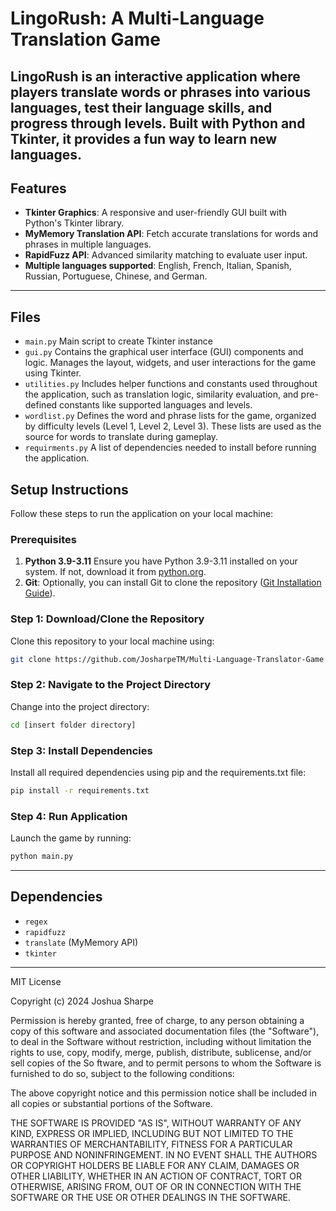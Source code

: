 # LingoRush: A Multi-Language Translation Game

**LingoRush** is an interactive application where players translate words or phrases into various languages, test their language skills, and progress through levels. Built with Python and Tkinter, it provides a fun way to learn new languages.
---
## Features
- **Tkinter Graphics**: A responsive and user-friendly GUI built with Python's Tkinter library.
-  **MyMemory Translation API**: Fetch accurate translations for words and phrases in multiple languages.
-  **RapidFuzz API**: Advanced similarity matching to evaluate user input.
- **Multiple languages supported**: English, French, Italian, Spanish, Russian, Portuguese, Chinese, and German.
---
## Files
- ```main.py``` Main script to create Tkinter instance
- ```gui.py``` Contains the graphical user interface (GUI) components and logic. Manages the layout, widgets, and user interactions for the game using Tkinter.
- ```utilities.py``` Includes helper functions and constants used throughout the application, such as translation logic, similarity evaluation, and pre-defined constants like supported languages and levels.
- ```wordlist.py``` Defines the word and phrase lists for the game, organized by difficulty levels (Level 1, Level 2, Level 3). These lists are used as the source for words to translate during gameplay.
- ```requirments.py``` A list of dependencies needed to install before running the application.

## Setup Instructions
Follow these steps to run the application on your local machine:

### Prerequisites
1. **Python 3.9-3.11** Ensure you have Python 3.9-3.11 installed on your system. If not, download it from [python.org](https://www.python.org/downloads/).
2. **Git**: Optionally, you can install Git to clone the repository ([Git Installation Guide](https://git-scm.com/book/en/v2/Getting-Started-Installing-Git)).

### Step 1: Download/Clone the Repository
Clone this repository to your local machine using:
```bash
git clone https://github.com/JosharpeTM/Multi-Language-Translator-Game
```
### Step 2: Navigate to the Project Directory
Change into the project directory:
```bash
cd [insert folder directory]
```
### Step 3: Install Dependencies
Install all required dependencies using pip and the requirements.txt file:
```bash
pip install -r requirements.txt
```
### Step 4: Run Application
Launch the game by running:
```bash
python main.py
```
---
## Dependencies
- ```regex```
- ```rapidfuzz```
- ```translate``` (MyMemory API)
- ```tkinter```
---

MIT License

Copyright (c) 2024 Joshua Sharpe

Permission is hereby granted, free of charge, to any person obtaining a copy
of this software and associated documentation files (the "Software"), to deal
in the Software without restriction, including without limitation the rights
to use, copy, modify, merge, publish, distribute, sublicense, and/or sell
copies of the So
ftware, and to permit persons to whom the Software is
furnished to do so, subject to the following conditions:

The above copyright notice and this permission notice shall be included in all
copies or substantial portions of the Software.

THE SOFTWARE IS PROVIDED "AS IS", WITHOUT WARRANTY OF ANY KIND, EXPRESS OR
IMPLIED, INCLUDING BUT NOT LIMITED TO THE WARRANTIES OF MERCHANTABILITY,
FITNESS FOR A PARTICULAR PURPOSE AND NONINFRINGEMENT. IN NO EVENT SHALL THE
AUTHORS OR COPYRIGHT HOLDERS BE LIABLE FOR ANY CLAIM, DAMAGES OR OTHER
LIABILITY, WHETHER IN AN ACTION OF CONTRACT, TORT OR OTHERWISE, ARISING FROM,
OUT OF OR IN CONNECTION WITH THE SOFTWARE OR THE USE OR OTHER DEALINGS IN THE
SOFTWARE.




